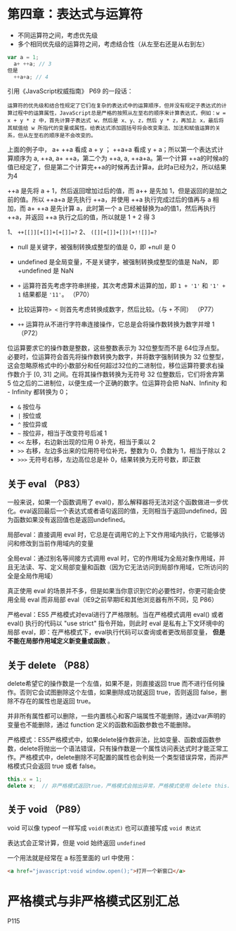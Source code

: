 

# 第四章：表达式与运算符
- 不同运算符之间，考虑优先级
- 多个相同优先级的运算符之间，考虑结合性（从左至右还是从右到左）
```js
var a = 1;
  a+ ++a; // 3
但是
  ++a+a; // 4


```
引用《JavaScript权威指南》 P69 的一段话：

`运算符的优先级和结合性规定了它们在复杂的表达式中的运算顺序，但并没有规定子表达式的计算过程中的运算属性，JavaScript总是严格的按照从左至右的顺序来计算表达式，例如：w = x + y * z 中，首先计算子表达式 w，然后是 x、y、z，然后 y * z，再加上 x，最后将其赋值给 w 所指代的变量或属性。给表达式添加圆括号将会改变乘法、加法和赋值运算的关系，但从左至右的顺序是不会改变的。`

上面的例子中， a+ ++a 看成 a + y ； ++a+a 看成 y + a；所以第一个表达式计算顺序为 a, ++a, a+ ++a，第二个为 ++a, a, ++a+a。第一个计算 ++a的时候a的值已经定了，但是第二个计算完++a的时候再去计算a，此时a已经为2，所以结果为4

++a 是先将 a + 1，然后返回增加过后的值，而 a++ 是先加 1，但是返回的是加之前的值。所以 ++a+a 是先执行 ++a，并使用 ++a 执行完成过后的值再与 a 相加，而 a+ ++a 是先计算 a，此时第一个 a 已经被替换为a的值1，然后再执行 ++a，并返回 ++a 执行之后的值，所以就是 1 + 2 得 3

1、  `++[[]][+[]]+[+[]]=?`
2、 `([][+[]]+[])[+!![]]=?`

- null 是关键字，被强制转换成整型的值是 0，即 +null 是 0
- undefined 是全局变量，不是关键字，被强制转换成整型的值是 NaN， 即 +undefined 是 NaN

- `+` 运算符首先考虑字符串拼接，其次考虑算术运算的加，即 `1 + '1'` 和 `'1' + 1` 结果都是 `'11'`。 （P70）
- 比较运算符`> <` 则首先考虑转换成数字，然后比较。（与 `+` 不同） （P77）
- `++` 运算符从不进行字符串连接操作，它总是会将操作数转换为数字并增 1 （P72）

位运算要求它的操作数是整数，这些整数表示为 32位整型而不是 64位浮点型。必要时，位运算符会首先将操作数转换为数字，并将数字强制转换为 32 位整型，这会忽略原格式中的小数部分和任何超过32位的二进制位，移位运算符要求右操作数介于 [0, 31] 之间。在将其操作数转换为无符号 32 位整数后，它们将舍弃第 5 位之后的二进制位，以便生成一个正确的数字。位运算符会把 NaN、Infinity 和 - Infinity 都转换为 0；

- `&` 按位与
- `|` 按位或
- `^` 按位异或
- `~` 按位非，相当于改变符号后减 1
- `<<` 左移，右边新出现的位用 0 补充，相当于乘以 2
- `>>` 右移，左边多出来的位用符号位补充，整数为 0，负数为 1，相当于除以 2
- `>>>` 无符号右移，左边高位总是补 0，结果转换为无符号数，即正数


## 关于 eval （P83）

一般来说，如果一个函数调用了 eval()，那么解释器将无法对这个函数做进一步优化。eval返回最后一个表达式或者语句返回的值，无则相当于返回undefined，因为函数如果没有返回值也是返回undefined。

局部eval：直接调用 eval 时，它总是在调用它的上下文作用域内执行，它能够访问和修改到当前作用域内的变量

全局eval：通过别名等间接方式调用 eval 时，它的作用域为全局对象作用域，并且无法读、写、定义局部变量和函数（因为它无法访问到局部作用域，它所访问的全是全局作用域）

真正使用 eval 的场景并不多，但是如果当你意识到它的必要性时，你更可能会使用全局 eval 而非局部 eval（IE9之前早期IE和其他浏览器有所不同，见 P86）

严格eval：ES5 严格模式对eval进行了严格限制。当在严格模式调用 eval() 或者 eval()  执行的代码以 "use strict" 指令开始，则此时 eval 是私有上下文环境中的局部 eval，即：在严格模式下，eval执行代码可以查询或者更改局部变量， **但是不能在局部作用域定义新变量或函数** 。

## 关于 delete （P88）

delete希望它的操作数是一个左值，如果不是，则直接返回 true 而不进行任何操作。否则它会试图删除这个左值，如果删除成功就返回 true，否则返回 false，删除不存在的属性也是返回 true。

并非所有属性都可以删除，一些内置核心和客户端属性不能删除，通过var声明的变量也不能删除，通过 function 定义的函数和函数参数也不能删除。

严格模式：ES5严格模式中，如果delete操作数非法，比如变量、函数或函数参数，delete将抛出一个语法错误，只有操作数是一个属性访问表达式时才能正常工作。严格模式中，delete删除不可配置的属性也会判处一个类型错误异常，而非严格模式只会返回 true 或者 false。

```js
this.x = 1;
delete x;  // 非严格模式返回true，严格模式会抛出异常，严格模式使用 delete this.x 来替代
```

## 关于 void （P89）

void 可以像 typeof 一样写成 `void(表达式)` 也可以直接写成 `void 表达式`

表达式会正常计算，但是 void 始终返回 `undefined`

一个用法就是经常在 a 标签里面的 url 中使用：

```html
<a href="javascript:void window.open();">打开一个新窗口</a>
```

# **严格模式与非严格模式区别汇总**

P115
